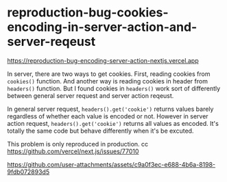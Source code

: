 # reproduction-bug-cookies-encoding-in-server-action-and-server-reqeust

<https://reproduction-bug-encoding-server-action-nextjs.vercel.app>

In server, there are two ways to get cookies. First, reading cookies from `cookies()` function. And another way is reading cookies in header from `headers()` function. But I found cookies in `headers()` work sort of differently between general server request and server action reqeust.

In general server request, `headers().get('cookie')` returns values barely regardless of whether each value is encoded or not. However in server action request, `headers().get('cookie')` returns all values as encoded. It's totally the same code but behave differently when it's be excuted.

This problem is only reproduced in production. cc <https://github.com/vercel/next.js/issues/77010>

<https://github.com/user-attachments/assets/c9a0f3ec-e688-4b6a-8198-9fdb072893d5>
